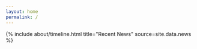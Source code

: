 ```yaml
---
layout: home
permalink: /
---
```


<div class="row">
{% include about/timeline.html title="Recent News" source=site.data.news %}
</div>
